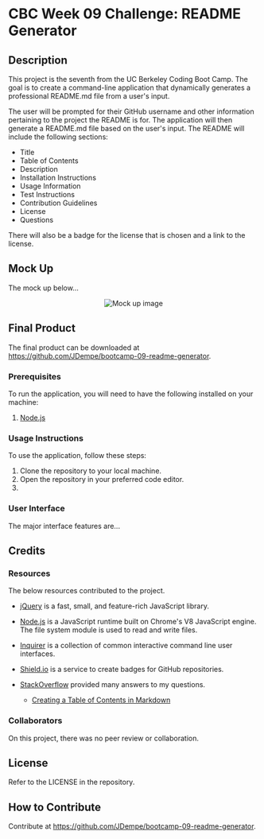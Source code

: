# CBC Week 09 Challenge: README Generator
## Description

This project is the seventh from the UC Berkeley Coding Boot Camp.  The goal is to create a command-line application that dynamically generates a professional README.md file from a user's input.

The user will be prompted for their GitHub username and other information pertaining to the project the README is for.  The application will then generate a README.md file based on the user's input.  The README will include the following sections:

- Title
- Table of Contents
- Description
- Installation Instructions
- Usage Information
- Test Instructions
- Contribution Guidelines
- License
- Questions

There will also be a badge for the license that is chosen and a link to the license.

## Mock Up

The mock up below...

<p align="center"><img src="" alt="Mock up image"/></p>

## Final Product

The final product can be downloaded at https://github.com/JDempe/bootcamp-09-readme-generator.

### Prerequisites

To run the application, you will need to have the following installed on your machine:
1. [Node.js](https://nodejs.org/en/)

### Usage Instructions

To use the application, follow these steps:

1. Clone the repository to your local machine.
2. Open the repository in your preferred code editor.
3. 

### User Interface

The major interface features are...

## Credits

### Resources

The below resources contributed to the project.

- [jQuery](https://jquery.com/) is a fast, small, and feature-rich JavaScript library.

- [Node.js](https://nodejs.org/en/) is a JavaScript runtime built on Chrome's V8 JavaScript engine.  The file system module is used to read and write files.

- [Inquirer](https://www.npmjs.com/package/inquirer) is a collection of common interactive command line user interfaces.

- [Shield.io](https://shields.io/category/license) is a service to create badges for GitHub repositories.
  
- [StackOverflow](https://stackoverflow.com/) provided many answers to my questions.
  - [Creating a Table of Contents in Markdown](https://stackoverflow.com/questions/11948245/markdown-to-create-pages-and-table-of-contents)
  
### Collaborators

On this project, there was no peer review or collaboration.

## License

Refer to the LICENSE in the repository.

## How to Contribute

Contribute at https://github.com/JDempe/bootcamp-09-readme-generator.
